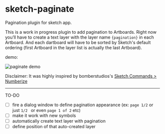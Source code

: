 # sketch-paginate
Pagination plugin for sketch app.

This is a work in progress plugin to add pagination to Artboards. Right now you’ll have to create a text layer with the layer name `{pagination}` in each Artboard. And each dartboard will have to be sorted by Sketch's default ordering (first Artboard in the layer list is actually the last Artboard).

demo:

![paginate demo](https://raw.githubusercontent.com/jorgemartins/sketch-paginate/master/paginate-demo.gif)

Disclaimer: It was highly inspired by bomberstudios's [Sketch Commands > Numberize](https://github.com/bomberstudios/sketch-commands/tree/master/Sketch%20Commands.sketchplugin/Contents/Sketch/Numberize)

---

TO-DO
- [ ] fire a dialog window to define pagination appearance (ex: `page 1/2` or just `1/2 ` or even `page 1 of 2` etc)
- [ ] make it work with new symbols
- [ ] automatically create text layer with pagination
- [ ] define position of that auto-created layer
